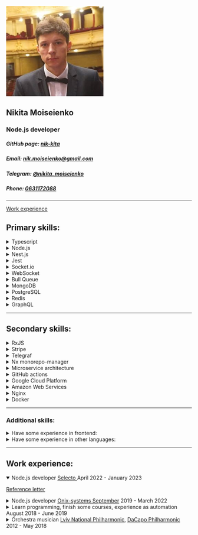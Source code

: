 <link rel="stylesheet" href="styles.css" />
<div id="header" class="flex-container">
    <img id="in-opera.ava" src="in-opera.ava.png" />
    <div>
        <h2>Nikita Moiseienko</h2>
        <h3>Node.js developer</h3>
<h5> GitHub page:
            <a href="https://github.com/nik-kita">nik-kita</a>
        </h5>
<h5> Email:
            <a href="mailto: nik.moiseienko@gmail.com">
                nik.moiseienko@gmail.com
            </a>
        </h5>
<h5> Telegram:
            <a href="https://t.me/nikita_moiseienko">
                @nikita_moiseienko
            </a>
        </h5>
<h5> Phone:
            <a href="tel:+380631172088">0631172088</a>
        </h5>
    </div>
    <div>
    </div>
        <div>
    </div>
</div>

---

[Work experience](#work-experience)

## Primary skills:

<details>
  <summary>
Typescript
  </summary>

> The main language that I use during developing. I know how to and like to maintain the typing of my code at a decent level, I always try to deepen my knowledge of typescript, follow new chips etc. Of course it means that I can write in `Javascript` too.

</details>

<details>
  <summary>
Node.js
  </summary>

> The fundament of all technologies in my stack. Because of asynchronicity nature - node.js allow to achieve perfect performance results with minimum resource allocation. That's why it's so popular - you safe a lot of money! And the name `node` is speaking for itself - you may increase your capacities with horizontal (not vertical) scalability. This is very simple, flexible and powerful solution.

</details>

<details>
  <summary>
Nest.js
  </summary>

> Because today this framework is a famous and architecture-beauty standard for backend developing I prefer to use it when possible. But of course I have a lot of experience working with `Express` and less with `Fastify`.

</details>

<details>
  <summary>
Jest
  </summary>

> I started my development career as a tester. So I really understand - that testing is the fundament of project's success especially in long-time perspective. Also it is a main part of serious CI/CD flows.

</details>

<details>
  <summary>
Socket.io
  </summary>

> I have some commercial experience but I prefer to use `Websocket` instead of `Socket.io`. My opinion - that `Socket.io` is a very cool framework (library?), but because `Websocket` is more native and in general the same - `Socket.io` is like sugar for developing, managing real-time apps with sockets. So I prefer to use `Websocket`, because I think it has some performance and standard benefits.

</details>

<details>
  <summary>
WebSocket
  </summary>

> The standard for developing and managing real-time applications with sockets. Also I have experience with use it as a main transport for messaging between microservices.

</details>

<details>
  <summary>
Bull Queue
  </summary>

> Sometimes I worked with tasks where were media uploading or processing. Almost all of them need solutions where we should avoid scenarios when our server working with many heavy jobs at once, such situations are very dangerous. So queues will be very helpful.

</details>

<details>
  <summary>
MongoDB
  </summary>

> This is my favorite database. It's very pleasure working on projects with it. However I think on mega projects it should be better to use `PostgreSQL`.

</details>

<details>
  <summary>
PostgreSQL
  </summary>

> I always try to improve my skills in database architecture, SQL query building etc. Because this sphere is so important and wide.

</details>

<details>
  <summary>
Redis
  </summary>

> I think this is one of the standard for managing, caching, streaming, messaging data in real-time applications, with high-loading etc. Now Im improving my skills in deeper usage `raw` redis, not only common commands or through some SDK as redis.io.

</details>

<details>
  <summary>
GraphQL
  </summary>

> I have a lot of experience with working on projects with GraphQL, especially with Apollo. I think there are a lot of projects, that should use GraphQL API instead of REST http, however very often not all developers have enough level with it.

</details>

---

## Secondary skills:

<details>
  <summary>
RxJS
  </summary>

> I have core understanding and some experience.
I have a lot of experience in automatization browser tasks, writing UI tests and grabbers. Because I had worked as QA automation at the begging of my career.

</details>

<details>
  <summary>
Stripe
  </summary>

> During my career I made some payment scenarios using this technology. It's very modern, simple and powerful solution for developing and managing payments.

</details>

<details>
  <summary>
Telegraf
  </summary>

> I have some experience with this technology (Telegram API in general) and that's all. However I saw that it's absolutely straightforward and very consistent with node specifics.

</details>

<details>
  <summary>
Nx monorepo-manager
  </summary>

> `Nest.js` has some cool out-of-the box solutions for managing microservice architecture. But when we want to store for example frontend and backend applications under the one repository, such tools like Nx are extremely useful.

</details>

<details>
  <summary>
Microservice architecture
  </summary>

> I like to split any project to microservice architecture, because it multiply potential performance possibilities of project and also add more modularity and code clean. On many projects I worked with microservice architecture or developed separate microservice of existed project.

</details>

<details>
  <summary>
GitHub actions
  </summary>

> I have some experience with setting not complicated task, jobs.

</details>

<details>
  <summary>
Google Cloud Platform
  </summary>

> I worked with firebase, google maps API, google drive API, cloud storage.

</details>

<details>
  <summary>
Amazon Web Services
  </summary>

> I worked with EC2, Cloud9, S3. Also have experience in setting all these services, databases, gateways, rules etc.

</details>

<details>
  <summary>
Nginx
  </summary>

> I wrote some configurations for server, made some optimizations by delegating some start steps with request processing from main node server to Nginx.

</details>

<details>
  <summary>
Docker
  </summary>

> With docker (and docker-compose) I worked as user, client. But I have little experience in writing own images too, but not complicated.

</details>

---

### Additional skills:

<details>
  <summary>
Have some experience in frontend:
  </summary>

<ul>
  <li>React (minimal)</li>
  <li>Redux (read all official tutorial, write some pet projects)</li>
  <li>Angular (even less than React)</li>
</ul>

</details>

<details>
  <summary>
Have some experience in other languages:
  </summary>

<ul>
  <li>Java (core)</li>
  <li>Python (fundamentals, base level)</li>
  <li>Bash (write some scripts, automate simple tasks)</li>
  <li>Rust (learning now)</li>
</ul>

</details>

---

<div style="page-break-after: always;"></div>

## Work experience:

<details open>
  <summary>
Node.js developer <a href="#">Selecto </a>April 2022 - January 2023
  </summary>

  <a href="from-selecto-words.pdf" download="nik_moiseienko_selecto_reference.pdf">Reference letter</a>


</details>

<details>
  <summary>
Node.js developer <a href="#">
Onix-systems September</a> 2019 - March 2022
  </summary>


</details>

<details>
  <summary>
Learn programming, finish some courses, experience as automation August 2018 - June 2019
  </summary>

<ul>
  <li>CS50 Introduction to computer science (Harvard online course) 2018</li>
  <li>Automation testing with Java (SoftServe Academy) Spring 2019</li>
</ul>

</details>

<details>
  <summary>
Orchestra musician <a href="#">
Lviv National Philharmonic</a>, <a href="#">
DaCapo Philharmonic</a> 2012 - May 2018
  </summary>


</details>
